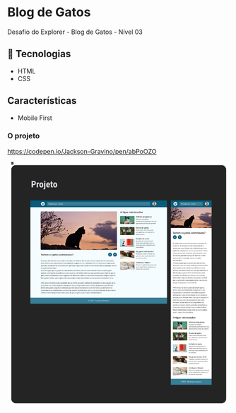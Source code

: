# Blog de Gatos

Desafio do Explorer - Blog de Gatos - Nível 03

## 🚀 Tecnologias

- HTML
- CSS

## Características

- Mobile First

### O projeto

https://codepen.io/Jackson-Gravino/pen/abPoOZO

<img src="images/desafio.jpg" />
